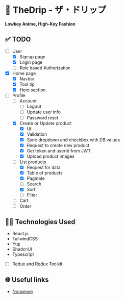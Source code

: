 # 🎩 TheDrip - ザ・ドリップ
**Lowkey Anime, High-Key Fashion**

## ✅ TODO
- [ ] User
    - [x] Signup page
    - [x] Login page
    - [ ] Role based Authorization
- [x] Home page
    - [x] Navbar
    - [x] Tool tip
    - [x] Hero section
- [ ] Profile
    - [ ] Account
        - [ ] Logout
        - [ ] Update user info
        - [ ] Password reset
    - [x] Create or Update product
        - [x] UI
        - [x] Validation
        - [x] Sync dropdown and checkbox with DB values
        - [x] Request to create new product
        - [x] Get token and userId from JWT
        - [x] Upload product images
    - [ ] List products
        - [x] Request for data
        - [x] Table of products
        - [x] Paginate
        - [ ] Search
        - [x] Sort
        - [ ] Filter
    - [ ] Cart
    - [ ] Order

## 🧑‍💻 Technologies Used
- React.js
- TailwindCSS
- Yup
- ShadcnUI
- Typescript
- [ ] Redux and Redux Toolkit

## 🌐 Useful links
- [Nonsense](https://nonsense.jp/)

